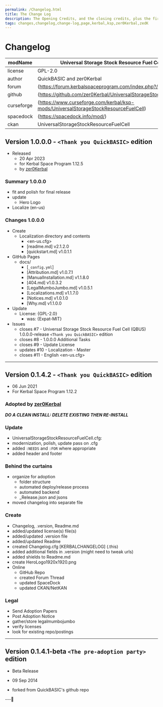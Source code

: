 ```yaml
---
permalink: /Changelog.html
title: The Change Log
description: The Opening Credits, and the closing credits, plus the first of two (or is three) end credit scenes
tags: changes,changelog,change-log,page,kerbal,ksp,zer0Kerbal,zedK
---
```

<!-- hdr-changelog.md v1.0.0.1
Universal Storage Stock Resource Fuel Cell (QBUS)
created: 13 May 2022
updated: 05 Nov 2022
CC BY-ND 4.0 by zer0Kerbal -->  
# Changelog  
  
| modName    | Universal Storage Stock Resource Fuel Cell (QBUS)                                  |
| ---------- | ---------------------------------------------------------------------------------- |
| license    | GPL-2.0                                                                            |
| author     | QuickBASIC and zer0Kerbal                                                          |
| forum      | (https://forum.kerbalspaceprogram.com/index.php?/topic/204751-*/)                  |
| github     | (https://github.com/zer0Kerbal/UniversalStorageStockResourceFuelCell)              |
| curseforge | (https://www.curseforge.com/kerbal/ksp-mods/UniversalStorageStockResourceFuelCell) |
| spacedock  | (https://spacedock.info/mod/)                                                      |
| ckan       | UniversalStorageStockResourceFuelCell                                              |

## Version 1.0.0.0 - `<Thank you QuickBASIC>` edition

* Released
  * 20 Apr 2023
  * for Kerbal Space Program 1.12.5
  * by [zer0Kerbal](https://github.com/zer0Kerbal)

### Summary 1.0.0.0

* fit and polish for final release
* update
  * Hero Logo
* Localize (en-us)

### Changes 1.0.0.0

* Create
  * Localization directory and contents
    * <en-us.cfg>
    * [readme.md] v2.1.2.0
    * [quickstart.md] v1.0.1.1
* GitHub Pages
  * docs/
    * [`_config.yml`]
    * [Attribution.md] v1.0.7.1
    * [ManualInstallation.md] v1.1.8.0
    * [404.md] v1.0.3.2
    * [LegalMumboJumbo.md] v1.0.5.1
    * [Localizations.md] v1.1.7.0
    * [Notices.md] v1.0.1.0
    * [Why.md] v1.1.0.0
* Update
  * License: {GPL-2.0}
    * was: {Expat-MIT}
* Issues
  * closes #7 - Universal Storage Stock Resource Fuel Cell (QBUS) 1.0.0.0-release `<Thank you QuickBASIC>` edition
  * closes #8 - 1.0.0.0 Additional Tasks
  * closes #9 - Update License
  * updates #10 - Localization - Master
  * closes #11 - English <en-us.cfg>

---

## Version 0.1.4.2 - `<Thank you QuickBASIC>` edition

* 06 Jun 2021
* For Kerbal Space Program 1.12.2

### Adopted by [zer0Kerbal](https://github.com/zer0Kerbal)

***DO A CLEAN INSTALL: DELETE EXISTING THEN RE-INSTALL***

### Update

* UniversalStorageStockResourceFuelCell.cfg:
* modernization, polish, update pass on .cfg
* added `:NEEDS` and `:FOR` where appropriate
* added header and footer

### Behind the curtains

* organize for adoption
  * folder structure
  * automated deploy/release process
  * automated backend
  * _Release.json and jsons
* moved changelog into separate file

### Create

* Changelog, .version, Readme.md
* added/updated license(s) file(s)
* added/updated .version file
* added/updated Readme
* created Changelog.cfg [KERBALCHANGELOG] (.this)
* added additional fields in .version (might need to tweak urls)
* added shields to Readme.md
* create HeroLogo1920x1920.png
* Online
  * GitHub Repo
  * created Forum Thread
  * updated SpaceDock
  * updated CKAN/NetKAN

### Legal

* Send Adoption Papers
* Post Adoption Notice
* gather/store legalmumbojumbo
* verify licenses
* look for existing repo/postings

---

## Version 0.1.4.1-beta `<The pre-adoption party>` edition

* Beta Release
* 09 Sep 2014

* forked from QuickBASIC's github repo

---